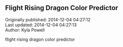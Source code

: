 ## Flight Rising Dragon Color Predictor  
Originally published: 2014-12-04 04:27:12  
Last updated: 2014-12-04 04:27:13  
Author: Kyla Powell  
  
flight rising dragon color predictor